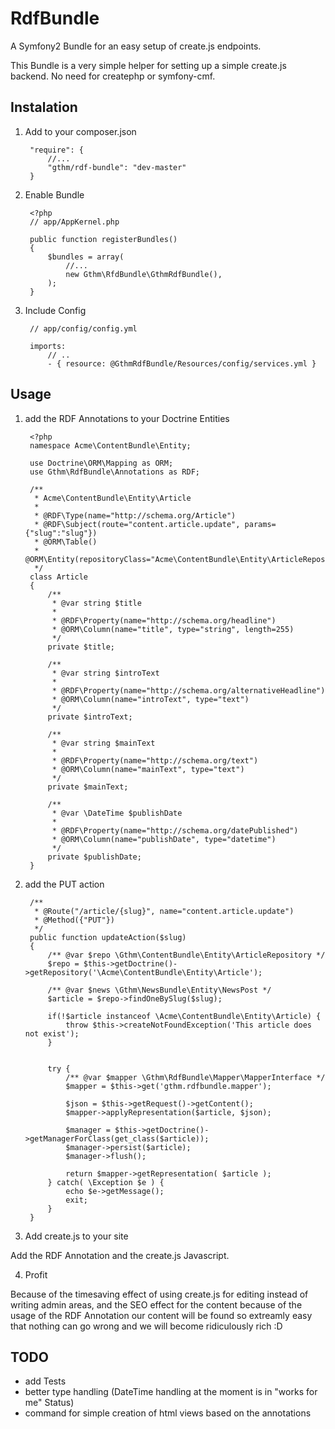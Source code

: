 RdfBundle
=========

A Symfony2 Bundle for an easy setup of create.js endpoints.


This Bundle is a very simple helper for setting up a simple create.js backend.
No need for createphp or symfony-cmf.



## Instalation


1. Add to your composer.json

        "require": { 
            //...
            "gthm/rdf-bundle": "dev-master"
        }


2. Enable Bundle

        <?php
        // app/AppKernel.php

        public function registerBundles()
        {
            $bundles = array(
                //...
                new Gthm\RfdBundle\GthmRdfBundle(),
            );
        }

3. Include Config

        // app/config/config.yml

        imports:
            // ..
            - { resource: @GthmRdfBundle/Resources/config/services.yml }


## Usage

1. add the RDF Annotations to your Doctrine Entities


        <?php
        namespace Acme\ContentBundle\Entity;
        
        use Doctrine\ORM\Mapping as ORM;
        use Gthm\RdfBundle\Annotations as RDF;
        
        /**
         * Acme\ContentBundle\Entity\Article
         *
         * @RDF\Type(name="http://schema.org/Article")
         * @RDF\Subject(route="content.article.update", params={"slug":"slug"})
         * @ORM\Table()
         * @ORM\Entity(repositoryClass="Acme\ContentBundle\Entity\ArticleRepository")
         */
        class Article
        {
            /**
             * @var string $title
             *
             * @RDF\Property(name="http://schema.org/headline")
             * @ORM\Column(name="title", type="string", length=255)
             */
            private $title;
        
            /**
             * @var string $introText
             *
             * @RDF\Property(name="http://schema.org/alternativeHeadline")
             * @ORM\Column(name="introText", type="text")
             */
            private $introText;
        
            /**
             * @var string $mainText
             *
             * @RDF\Property(name="http://schema.org/text")
             * @ORM\Column(name="mainText", type="text")
             */
            private $mainText;
        
            /**
             * @var \DateTime $publishDate
             *
             * @RDF\Property(name="http://schema.org/datePublished")
             * @ORM\Column(name="publishDate", type="datetime")
             */
            private $publishDate;
        }


2. add the PUT action


        /**
         * @Route("/article/{slug}", name="content.article.update")
         * @Method({"PUT"})
         */
        public function updateAction($slug)
        {
            /** @var $repo \Gthm\ContentBundle\Entity\ArticleRepository */
            $repo = $this->getDoctrine()->getRepository('\Acme\ContentBundle\Entity\Article');

            /** @var $news \Gthm\NewsBundle\Entity\NewsPost */
            $article = $repo->findOneBySlug($slug);

            if(!$article instanceof \Acme\ContentBundle\Entity\Article) {
                throw $this->createNotFoundException('This article does not exist');
            }


            try {
                /** @var $mapper \Gthm\RdfBundle\Mapper\MapperInterface */
                $mapper = $this->get('gthm.rdfbundle.mapper');

                $json = $this->getRequest()->getContent();
                $mapper->applyRepresentation($article, $json);

                $manager = $this->getDoctrine()->getManagerForClass(get_class($article));
                $manager->persist($article);
                $manager->flush();

                return $mapper->getRepresentation( $article );
            } catch( \Exception $e ) {
                echo $e->getMessage();
                exit;
            }
        }


3. Add create.js to your site

Add the RDF Annotation and the create.js Javascript.


4. Profit

Because of the timesaving effect of using create.js for editing instead of writing admin areas,
and the SEO effect for the content because of the usage of the RDF Annotation our content will
be found so extreamly easy that nothing can go wrong and we will become ridiculously rich :D



## TODO

 * add Tests
 * better type handling (DateTime handling at the moment is in "works for me" Status)
 * command for simple creation of html views based on the annotations

